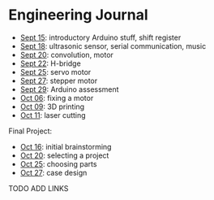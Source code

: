 # Engineering Journal

- [Sept 15](./09-15/): introductory Arduino stuff, shift register
- [Sept 18](./09-18/): ultrasonic sensor, serial communication, music
- [Sept 20](./09-20/): convolution, motor
- [Sept 22](./09-22/): H-bridge
- [Sept 25](./09-25/): servo motor
- [Sept 27](./09-27/): stepper motor
- [Sept 29](./09-29/): Arduino assessment
- [Oct 06](./10-06/): fixing a motor
- [Oct 09](./10-09/): 3D printing
- [Oct 11](./10-11/): laser cutting

Final Project:

- [Oct 16](./10-16/): initial brainstorming
- [Oct 20](./10-20/): selecting a project
- [Oct 25](./10-25/): choosing parts
- [Oct 27](./10-27/): case design


TODO ADD LINKS